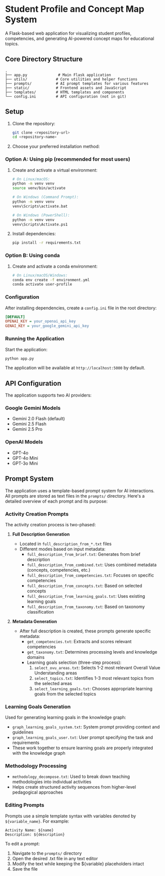 # Student Profile and Concept Map System

A Flask-based web application for visualizing student profiles, competencies, and generating AI-powered concept maps for educational topics.

## Core Directory Structure

```
.
├── app.py              # Main Flask application
├── utils/             # Core utilities and helper functions
├── prompts/           # AI prompt templates for various features
├── static/            # Frontend assets and JavaScript
├── templates/         # HTML templates and components
└── config.ini         # API configuration (not in git)
```

## Setup

1. Clone the repository:
   ```bash
   git clone <repository-url>
   cd <repository-name>
   ```

2. Choose your preferred installation method:

### Option A: Using pip (recommended for most users)

1. Create and activate a virtual environment:
   ```bash
   # On Linux/macOS:
   python -m venv venv
   source venv/bin/activate

   # On Windows (Command Prompt):
   python -m venv venv
   venv\Scripts\activate.bat

   # On Windows (PowerShell):
   python -m venv venv
   venv\Scripts\Activate.ps1
   ```

2. Install dependencies:
   ```bash
   pip install -r requirements.txt
   ```

### Option B: Using conda

1. Create and activate a conda environment:
   ```bash
   # On Linux/macOS/Windows:
   conda env create -f environment.yml
   conda activate user-profile
   ```

### Configuration

After installing dependencies, create a `config.ini` file in the root directory:
```ini
[DEFAULT]
OPENAI_KEY = your_openai_api_key
GENAI_KEY = your_google_gemini_api_key
```

### Running the Application

Start the application:
```bash
python app.py
```

The application will be available at `http://localhost:5000` by default.

## API Configuration

The application supports two AI providers:

### Google Gemini Models
- Gemini 2.0 Flash (default)
- Gemini 2.5 Flash
- Gemini 2.5 Pro

### OpenAI Models
- GPT-4o
- GPT-4o Mini
- GPT-3o Mini

## Prompt System

The application uses a template-based prompt system for AI interactions. All prompts are stored as text files in the `prompts/` directory. Here's a detailed overview of each prompt and its purpose:

### Activity Creation Prompts

The activity creation process is two-phased:

1. **Full Description Generation**
   - Located in `full_description_from_*.txt` files
   - Different modes based on input metadata:
     - `full_description_from_brief.txt`: Generates from brief description
     - `full_description_from_combined.txt`: Uses combined metadata (concepts, competencies, etc.)
     - `full_description_from_competencies.txt`: Focuses on specific competencies
     - `full_description_from_concepts.txt`: Based on selected concepts
     - `full_description_from_learning_goals.txt`: Uses existing learning goals
     - `full_description_from_taxonomy.txt`: Based on taxonomy classification

2. **Metadata Generation**
   - After full description is created, these prompts generate specific metadata:
     - `get_competencies.txt`: Extracts and scores relevant competencies
     - `get_taxonomy.txt`: Determines processing levels and knowledge domains
     - Learning goals selection (three-step process):
       1. `select_ovu_areas.txt`: Selects 1-2 most relevant Overall Value Understanding areas
       2. `select_topics.txt`: Identifies 1-3 most relevant topics from the selected areas
       3. `select_learning_goals.txt`: Chooses appropriate learning goals from the selected topics

### Learning Goals Generation

Used for generating learning goals in the knowledge graph:
- `graph_learning_goals_system.txt`: System prompt providing context and guidelines
- `graph_learning_goals_user.txt`: User prompt specifying the task and requirements
- These work together to ensure learning goals are properly integrated with the knowledge graph

### Methodology Processing

- `methodology_decompose.txt`: Used to break down teaching methodologies into individual activities
- Helps create structured activity sequences from higher-level pedagogical approaches

### Editing Prompts

Prompts use a simple template syntax with variables denoted by `${variable_name}`. For example:

```
Activity Name: ${name}
Description: ${description}
```

To edit a prompt:

1. Navigate to the `prompts/` directory
2. Open the desired .txt file in any text editor
3. Modify the text while keeping the ${variable} placeholders intact
4. Save the file